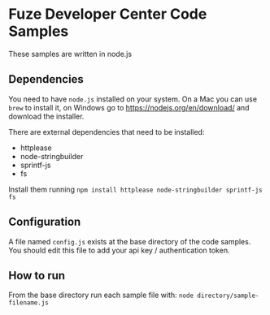 # Fuze Developer Center Code Samples
These samples are written in node.js

## Dependencies
You need to have `node.js` installed on your system. On a Mac you can use `brew` to install it, 
on Windows go to https://nodejs.org/en/download/ and download the installer.

There are external dependencies that need to be installed: 
* httplease
* node-stringbuilder
* sprintf-js
* fs

Install them running `npm install httplease node-stringbuilder sprintf-js fs`

## Configuration
A file named `config.js` exists at the base directory of the code samples. You should edit this
file to add your api key / authentication token.

## How to run
 From the base directory run each sample file with: `node directory/sample-filename.js`
